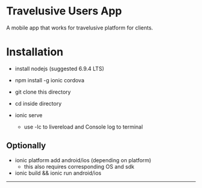 # Travelusive Users App

  A mobile app that works for travelusive platform for clients.
  
# Installation

- install nodejs (suggested 6.9.4 LTS)

- npm install -g ionic cordova

- git clone this directory

- cd inside directory

- ionic serve
  - use -lc to livereload and Console log to terminal
  
## Optionally
  - ionic platform add android/ios (depending on platform)
    - this also requires corresponding OS and sdk
  - ionic build && ionic run android/ios
  
---------------------------------------------------------------
